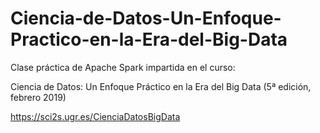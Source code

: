 # Ciencia-de-Datos-Un-Enfoque-Practico-en-la-Era-del-Big-Data
Clase práctica de Apache Spark impartida en el curso:

Ciencia de Datos: Un Enfoque Práctico en la Era del Big Data (5ª edición, febrero 2019)

https://sci2s.ugr.es/CienciaDatosBigData
